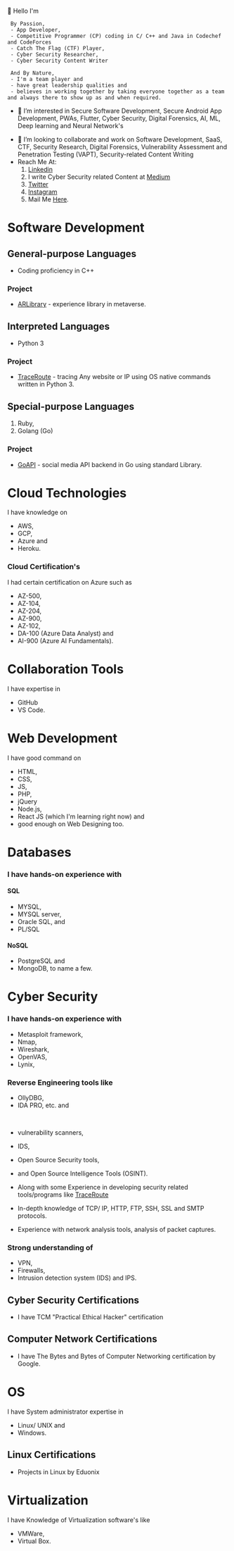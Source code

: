 👋 Hello I'm 

     By Passion,
     - App Developer, 
     - Competitive Programmer (CP) coding in C/ C++ and Java in Codechef and CodeForces
     - Catch The Flag (CTF) Player, 
     - Cyber Security Researcher, 
     - Cyber Security Content Writer 
      
     And By Nature, 
     - I'm a team player and 
     - have great leadership qualities and 
     - believes in working together by taking everyone together as a team and always there to show up as and when required.

- 👀 I’m interested in Secure Software Development, Secure Android App Development, PWAs, Flutter,  Cyber Security, Digital Forensics, AI, ML, Deep learning and Neural Network's
<!-- -🌱 I’m currently learning Vulnerability Assessment and Penetration Testing (VAPT) <!-- , AI, ML, Deep learning and Neural Network's -->
- 💞️ I’m looking to collaborate and work on Software Development, SaaS, CTF, Security Research, Digital Forensics, Vulnerability Assessment and Penetration Testing (VAPT), Security-related Content Writing <!-- , AI, ML, Deep learning and Neural Network's --> 
- Reach Me At: 
     1. [Linkedin](https://linkedin.com/in/AliasgarSabunwala)
     3. I write Cyber Security related Content at [Medium](https://aliasgarsabunwala.medium.com/)
     4. [Twitter](https://twitter.com/AliasgarSabun)
     5. [Instagram](https://instagram.com/aliasgarsabunwala)
     6. Mail Me [Here](aliasgarabidsabunwala@gmail.com).

# Software Development
## General-purpose Languages
- Coding proficiency in C++ 

### Project
- [ARLibrary](https://github.com/AliasgarSabunwala/ARLibrary) - experience library in metaverse.

## Interpreted Languages 
- Python 3

### Project
- [TraceRoute](https://github.com/AliasgarSabunwala/TraceRoute) - tracing Any website or IP using OS native commands written in Python 3.

## Special-purpose Languages 
1. Ruby, 
2. Golang (Go)

### Project
- [GoAPI](https://github.com/AliasgarSabunwala/GoAPI) - social media API backend in Go using standard Library.

# Cloud Technologies 
I have knowledge on 
- AWS, 
- GCP, 
- Azure and 
- Heroku. 

### Cloud Certification's
I had certain certification on Azure such as 
- AZ-500, 
- AZ-104, 
- AZ-204, 
- AZ-900, 
- AZ-102, 
- DA-100 (Azure Data Analyst) and 
- AI-900 (Azure AI Fundamentals).

# Collaboration Tools 
I have expertise in 
- GitHub
- VS Code.

# Web Development
I have good command on 
- HTML, 
- CSS,
- JS, 
- PHP, 
- jQuery
- Node.js, 
- React JS (which I'm learning right now) 
and
- good enough on Web Designing too.

# Databases 
### I have hands-on experience with 
#### SQL
- MYSQL, 
- MYSQL server, 
- Oracle SQL, and 
- PL/SQL  

#### NoSQL 
- PostgreSQL and 
- MongoDB, to name a few. 

# Cyber Security
### I have hands-on experience with 
- Metasploit framework, 
- Nmap, 
- Wireshark, 
- OpenVAS, 
- Lynix, 

### Reverse Engineering tools like 
- OllyDBG, 
- IDA PRO, etc.
and
</br>

- vulnerability scanners, 
- IDS,
- Open Source Security tools,
- and Open Source Intelligence Tools (OSINT). 

- Along with some Experience in developing security related tools/programs like [TraceRoute](https://github.com/AliasgarSabunwala/TraceRoute)
- In-depth knowledge of TCP/ IP, HTTP, FTP, SSH, SSL and SMTP protocols.
- Experience with network analysis tools, analysis of packet captures.

### Strong understanding of 
- VPN, 
- Firewalls, 
- Intrusion detection system (IDS) and IPS. 

## Cyber Security Certifications
- I have TCM "Practical Ethical Hacker" certification

## Computer Network Certifications
- I have The Bytes and Bytes of Computer Networking certification by Google. 

# OS
I have System administrator expertise in 
- Linux/ UNIX and 
- Windows.

## Linux Certifications
- Projects in Linux by Eduonix

# Virtualization
I have Knowledge of  Virtualization software's like 
- VMWare, 
- Virtual Box.
